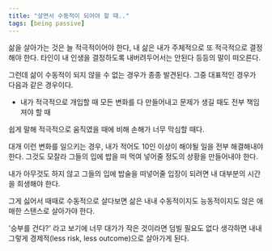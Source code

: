 ```yaml
---
title: "살면서 수동적이 되어야 할 때.."
tags: [being passive]
---
```


삶을 살아가는 것은 늘 적극적이어야 한다, 내 삶은 내가 주체적으로 또 적극적으로 결정해야 한다. 타인이 내 인생을 결정하도록 내버려두어서는 안된다 등등의 말이 떠오른다.

그런데 삶이 수동적이 되지 않을 수 없는 경우가 종종 발견된다. 그중 대표적인 경우가 다음과 같은 경우이다.

- 내가 적극적으로 개입할 때 모든 변화를 다 만들어내고 문제가 생길 때도 전부 책임져야 할 때

쉽게 말해 적극적으로 움직였을 때에 비해 손해가 너무 막심할 때다.

대개 이런 변화를 일으키는 경우, 내가 적어도 10인 이상이 해야될 일을 전부 해결해내야 한다. 그것도 모잘라 그들의 입에 밥을 떠 먹여 넣어줄 정도의 상황을 만들어내야 한다.

내가 아무것도 하지 않고 그들의 입에 밥술을 떠넣어줄 입장이 되려면 내 대부분의 시간을 희생해야 한다. 

그게 싫어서 때때로 수동적으로 살다보면 삶은 내내 수동적이지도 능동적이지도 않은 애매한 스탠스로 살아가야 한다. 

'승부를 건다?' 라고 보기에 너무 대가가 작은 것이라면 덤빌 필요도 없다 생각하면 내내 그렇게 경제적(less risk, less outcome)으로 살아가게 된다.
